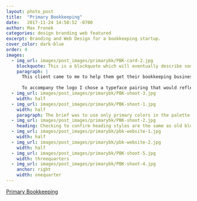 ```yaml
---
layout: photo_post
title:  "Primary Bookkeeping"
date:   2017-11-24 14:58:52 -0700
author: Max Fronek
categories: design branding web featured
excerpt: Branding and Web Design for a bookkeeping startup.
cover_color: dark-blue
order: 4
images:
  - img_url: images/post_images/primarybk/PBK-card-2.jpg
    blockquote: This is a blockquote which will eventually describe something relevant about this project or image.
    paragraph: |
      This client came to me to help them get their bookkeeping business of the ground. She wanted a clean and modern logo that represented her main reason for starting the company&#58; to spend more time with her son. The final logo is based on a child's building block, while the arrows represent the financial cycle.
      
      To accompany the logo I chose a typeface pairing that would reflect the same values.  Nunito is used for the majority of the body copy and branding elements, as it maintains a generally balanced feel, with the round edges calling back to a child's font. The titles are set in Arapey, whic is modeled after older, more timeles fonts. Both are hosted on Google Fonts, ensuring the project stayed reasonable to the client's budget.
  - img_url: images/post_images/primarybk/PBK-shoot-3.jpg
    width: half
  - img_url: images/post_images/primarybk/PBK-shoot-1.jpg
    width: half
    paragraph: The brief was to use only primary colors in the palette, incorporate simple geometric shapes, and look good while staying conservative enough to fit into the world of bookkeeping.
  - img_url: images/post_images/primarybk/PBK-shoot-2.jpg
    heading: Checking to confirm heading styles are the same as old blockquote styles
  - img_url: images/post_images/primarybk/pbk-website-1.jpg
    width: half
  - img_url: images/post_images/primarybk/pbk-website-2.jpg
    width: half 
  - img_url: images/post_images/primarybk/PBK-shoot-5.jpg
    width: threequarters
  - img_url: images/post_images/primarybk/PBK-shoot-4.jpg
    anchor: right
    width: onequarter 
---
```



[Primary Bookkeeping](http://primarybk.com)
